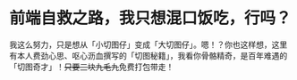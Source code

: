 # 前端自救之路，我只想混口饭吃，行吗？

我这么努力，只是想从「小切图仔」变成「大切图仔」。嗯！？你也这样想，这里有本人费劲心思、呕心沥血撰写的「切图秘籍」，我看你骨骼精奇，是百年难遇的「切图奇才」！~~只要三块九毛九~~免费打包带走！